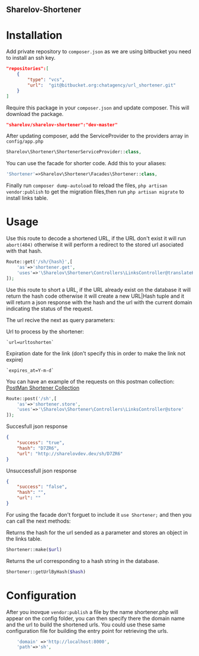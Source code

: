 ## Sharelov-Shortener

# Installation

Add private repository to `composer.json` as we are using bitbucket you need to install an ssh key.


```json
"repositories":[
    {
        "type": "vcs",
        "url":  "git@bitbucket.org:chatagency/url_shortener.git"
    }
]
```

Require this package in your `composer.json` and update composer. This will download the package.

```json
"sharelov/sharelov-shortener":"dev-master"
```
After updating composer, add the ServiceProvider to the providers array in `config/app.php`

```php
Sharelov\Shortener\ShortenerServiceProvider::class,
```

You can use the facade for shorter code. Add this to your aliases:

```php
'Shortener'=>Sharelov\Shortener\Facades\Shortener::class,
```

Finally run `composer dump-autoload` to reload the files, `php artisan vendor:publish` to get the migration files,then run `php artisan migrate` to install links table.

# Usage

Use this route to decode a shortened URL, if the URL don't exist it will run `abort(404)` otherwise it will perform a redirect to the stored url asociated with that hash.
```php
Route::get('/sh/{hash}',[
    'as'=>'shortener.get',
    'uses'=>'\Sharelov\Shortener\Controllers\LinksController@translateHash'
]);
```

Use this route to short a URL, if the URL already exist on the database it will return the hash code otherwise it will create  a new URL|Hash tuple and it will return a json response with the hash and the url with the current domain indicating the status of the request.

The url recive the next as query parameters:

Url to process by the shortener:

    `url=urltoshorten`

Expiration date for the link (don't specify this in order to make the link not expire)

    `expires_at=Y-m-d`

You can have an example of the requests on this postman collection:
[PostMan Shortener Collection](https://www.getpostman.com/collections/ec779d63f1fe3af3bc6d)

```php
Route::post('/sh',[
    'as'=>'shortener.store',
    'uses'=>'\Sharelov\Shortener\Controllers\LinksController@store'
]);
```
Succesfull json response
```json
{
    "success": "true",
    "hash": "D7ZR6",
    "url": "http://sharelovdev.dev/sh/D7ZR6"
}
```
Unsuccessfull json response
```json
{
    "success": "false",
    "hash": "",
    "url": ""
}
```

For using the facade don't forguet to include it `use Shortener;` and then you can call the next methods:

Returns the hash for the url sended as a parameter and stores an object in the links table.
```php
Shortener::make($url)
```

Returns the url corresponding to a hash string in the database.
```php
Shortener::getUrlByHash($hash)
```

# Configuration

After you inovque `vendor:publish` a file by the name shortener.php will appear on the config folder, you can then specify there the domain name and the url to build the shortened urls. You could use these same configuration file for building the entry point for retrieving the urls.

```php
    'domain' =>'http://localhost:8000',
    'path'=>'sh',
```
